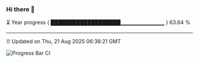 ### Hi there 👋

⏳ Year progress { ███████████████████▁▁▁▁▁▁▁▁▁▁▁ } 63.64 %

---

⏰ Updated on Thu, 21 Aug 2025 06:38:21 GMT

![Progress Bar CI](https://github.com/liununu/liununu/workflows/Progress%20Bar%20CI/badge.svg)
